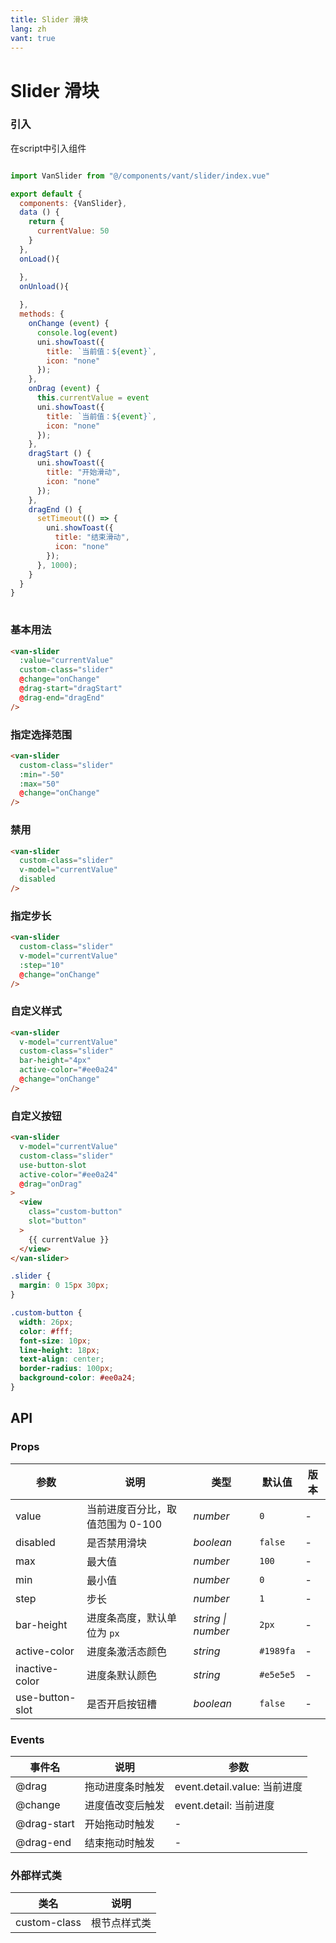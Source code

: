 ```yaml
---
title: Slider 滑块
lang: zh
vant: true
---
```


# Slider 滑块

### 引入

在script中引入组件

```js

import VanSlider from "@/components/vant/slider/index.vue"

export default {
  components: {VanSlider},
  data () {
    return {
      currentValue: 50
    }
  },
  onLoad(){

  },
  onUnload(){
    
  },
  methods: {
    onChange (event) {
      console.log(event)
      uni.showToast({
        title: `当前值：${event}`,
        icon: "none"
      });
    },
    onDrag (event) {
      this.currentValue = event
      uni.showToast({
        title: `当前值：${event}`,
        icon: "none"
      });
    },
    dragStart () {
      uni.showToast({
        title: "开始滑动",
        icon: "none"
      });
    },
    dragEnd () {
      setTimeout(() => {
        uni.showToast({
          title: "结束滑动",
          icon: "none"
        });
      }, 1000);
    }
  }
}
  
```

### 基本用法

```html
<van-slider
  :value="currentValue"
  custom-class="slider"
  @change="onChange"
  @drag-start="dragStart"
  @drag-end="dragEnd"
/>
```

### 指定选择范围

```html
<van-slider
  custom-class="slider"
  :min="-50"
  :max="50"
  @change="onChange"
/>
```

### 禁用

```html
<van-slider
  custom-class="slider"
  v-model="currentValue"
  disabled
/>
```

### 指定步长

```html
<van-slider
  custom-class="slider"
  v-model="currentValue"
  :step="10"
  @change="onChange"
/>
```

### 自定义样式

```html
<van-slider
  v-model="currentValue"
  custom-class="slider"
  bar-height="4px"
  active-color="#ee0a24"
  @change="onChange"
/>
```

### 自定义按钮

```html
<van-slider
  v-model="currentValue"
  custom-class="slider"
  use-button-slot
  active-color="#ee0a24"
  @drag="onDrag"
>
  <view
    class="custom-button"
    slot="button"
  >
    {{ currentValue }}
  </view>
</van-slider>
```
```css
.slider {
  margin: 0 15px 30px;
}

.custom-button {
  width: 26px;
  color: #fff;
  font-size: 10px;
  line-height: 18px;
  text-align: center;
  border-radius: 100px;
  background-color: #ee0a24;
}
```

## API

### Props

| 参数 | 说明 | 类型 | 默认值 | 版本 |
|-----------|-----------|-----------|-------------|-------------|
| value | 当前进度百分比，取值范围为 0-100 | *number* | `0` | - |
| disabled | 是否禁用滑块 | *boolean* | `false` | - |
| max | 最大值 | *number* | `100` | - |
| min | 最小值 | *number* | `0` | - |
| step | 步长 | *number* | `1` | - |
| bar-height | 进度条高度，默认单位为 `px` | *string \| number* | `2px` | - |
| active-color | 进度条激活态颜色 | *string* | `#1989fa` | - |
| inactive-color | 进度条默认颜色 | *string* | `#e5e5e5` | - |
| use-button-slot | 是否开启按钮槽 | *boolean* | `false` | - |

### Events

| 事件名 | 说明 | 参数 |
|-----------|-----------|-----------|
| @drag | 拖动进度条时触发 | event.detail.value: 当前进度 |
| @change | 进度值改变后触发 | event.detail: 当前进度 |
| @drag-start | 开始拖动时触发 | - |
| @drag-end | 结束拖动时触发 | - |

### 外部样式类

| 类名 | 说明 |
|-----------|-----------|
| custom-class | 根节点样式类 |
